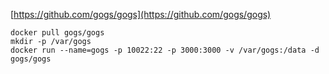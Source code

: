 [https://github.com/gogs/gogs](https://github.com/gogs/gogs)

```plain
docker pull gogs/gogs
mkdir -p /var/gogs
docker run --name=gogs -p 10022:22 -p 3000:3000 -v /var/gogs:/data -d gogs/gogs
```

